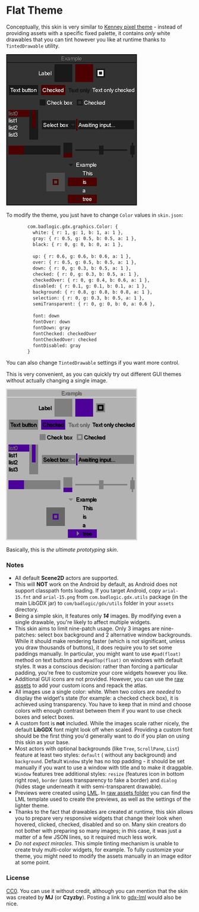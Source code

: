 # Flat Theme

Conceptually, this skin is very similar to [Kenney pixel theme](../kenney-pixel) - instead of providing assets with a
specific fixed palette, it contains *only* white drawables that you can tint however you like at runtime thanks to
`TintedDrawable` utility.

![Flat](preview-dark.png)

To modify the theme, you just have to change `Color` values in `skin.json`:

```
        com.badlogic.gdx.graphics.Color: {
          white: { r: 1, g: 1, b: 1, a: 1 },
          gray: { r: 0.5, g: 0.5, b: 0.5, a: 1 },
          black: { r: 0, g: 0, b: 0, a: 1 },
          
          up: { r: 0.6, g: 0.6, b: 0.6, a: 1 },
          over: { r: 0.5, g: 0.5, b: 0.5, a: 1 },
          down: { r: 0, g: 0.3, b: 0.5, a: 1 },
          checked: { r: 0, g: 0.3, b: 0.5, a: 1 },
          checkedOver: { r: 0, g: 0.4, b: 0.6, a: 1 },
          disabled: { r: 0.1, g: 0.1, b: 0.1, a: 1 },
          background: { r: 0.8, g: 0.8, b: 0.8, a: 1 },
          selection: { r: 0, g: 0.3, b: 0.5, a: 1 },
          semiTransparent: { r: 0, g: 0, b: 0, a: 0.6 },
          
          font: down
          fontOver: down
          fontDown: gray
          fontChecked: checkedOver
          fontCheckedOver: checked
          fontDisabled: gray
        }
```

You can also change `TintedDrawable` settings if you want more control.

This is very convenient, as you can quickly try out different GUI themes without actually changing a single image.

![Flat](preview-light.png)

Basically, this is *the ultimate prototyping skin*.

### Notes

- All default **Scene2D** actors are supported.
- This will **NOT** work on the Android by default, as Android does not support classpath fonts loading. If you target
  Android, copy `arial-15.fnt` and `arial-15.png` from `com.badlogic.gdx.utils` package (in the main LibGDX jar) to
  `com/badlogic/gdx/utils` folder in your `assets` directory.
- Being a simple skin, it features only ***14*** images. By modifying even a single drawable, you're likely to affect
  multiple widgets.
- This skin aims to limit nine-patch usage. Only 3 images are nine-patches: select box background and 2 alternative
  window backgrounds. While it should make rendering faster (which is not significant, unless you draw thousands of
  buttons), it does require you to set some paddings manually. In particular, you might want to use `#pad(float)` method
  on text buttons and `#padTop(float)` on windows with default styles. It was a conscious decision: rather than forcing
  a particular padding, you're free to customize your core widgets however you like.
- Additional GUI icons are not provided. However, you can use the [raw assets](raw) to add your custom icons and repack
  the atlas.
- All images use a single color: white. When two colors are *needed* to display the widget's state (for example: a
  checked check box), it is achieved using transparency. You have to keep that in mind and choose colors with enough
  contrast between them if you want to use check boxes and select boxes.
- A custom font is **not** included. While the images scale rather nicely, the default **LibGDX** font might look off
  when scaled. Providing a custom font should be the first thing you'd generally want to do if you plan on using this
  skin as your base.
- Most actors with optional backgrounds (like `Tree`, `ScrollPane`, `List`) feature at least two styles: `default` (
  without any background) and `background`. Default `Window` style has no top padding - it should be set manually if you
  want to use a window with title and to make it draggable. `Window` features tree additional styles: `resize` (features
  icon in bottom right row), `border` (uses transparency to fake a border) and `dialog` (hides stage underneath it with
  semi-transparent drawable).
- Previews were created using [LML](https://github.com/czyzby/gdx-lml/tree/master/lml).
  In [raw assets folder](raw/extras) you can find the LML template used to create the previews, as well as the settings
  of the lighter theme.
- Thanks to the fact that drawables are created at runtime, this skin allows you to prepare very responsive widgets that
  change their look when hovered, clicked, checked, disabled and so on. Many skin creators do not bother with preparing
  so many images; in this case, it was just a matter of a few JSON lines, so it required much less work.
- *Do not expect miracles.* This simple tinting mechanism is unable to create truly multi-color widgets, for example. To
  fully customize your theme, you might need to modify the assets manually in an image editor at some point.

### License

[CC0](https://creativecommons.org/publicdomain/zero/1.0/). You can use it without credit, although you can mention that
the skin was created by **MJ** (or **Czyzby**). Posting a link to [gdx-lml](https://github.com/czyzby/gdx-lml) would
also be nice.

